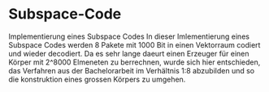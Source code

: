 # Subspace-Code
Implementierung eines Subspace Codes 
In dieser Imlementierung eines Subspace Codes werden 8 Pakete mit 1000 Bit in einen Vektorraum codiert und wieder decodiert. 
Da es sehr lange daeurt einen Erzeuger für einen Körper mit 2^8000 Elmeneten zu berrechnen, wurde sich hier entschieden, das
Verfahren aus der Bachelorarbeit im Verhältnis 1:8 abzubilden und so die konstruktion eines grossen Körpers zu umgehen.
